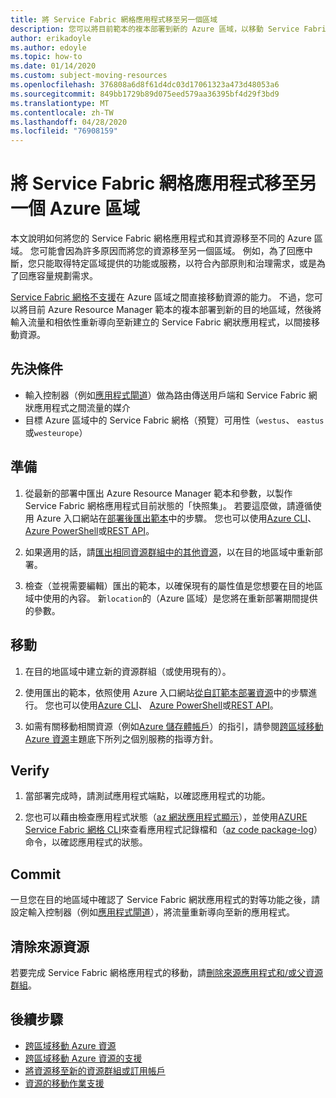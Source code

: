 ```yaml
---
title: 將 Service Fabric 網格應用程式移至另一個區域
description: 您可以將目前範本的複本部署到新的 Azure 區域，以移動 Service Fabric 的網格資源。
author: erikadoyle
ms.author: edoyle
ms.topic: how-to
ms.date: 01/14/2020
ms.custom: subject-moving-resources
ms.openlocfilehash: 376808a6d8f61d4dc03d17061323a473d48053a6
ms.sourcegitcommit: 849bb1729b89d075eed579aa36395bf4d29f3bd9
ms.translationtype: MT
ms.contentlocale: zh-TW
ms.lasthandoff: 04/28/2020
ms.locfileid: "76908159"
---
```

# <a name="move-a-service-fabric-mesh-application-to-another-azure-region"></a>將 Service Fabric 網格應用程式移至另一個 Azure 區域

本文說明如何將您的 Service Fabric 網格應用程式和其資源移至不同的 Azure 區域。 您可能會因為許多原因而將您的資源移至另一個區域。 例如，為了回應中斷，您只能取得特定區域提供的功能或服務，以符合內部原則和治理需求，或是為了回應容量規劃需求。

 [Service Fabric 網格不支援](../azure-resource-manager/management/region-move-support.md#microsoftservicefabricmesh)在 Azure 區域之間直接移動資源的能力。 不過，您可以將目前 Azure Resource Manager 範本的複本部署到新的目的地區域，然後將輸入流量和相依性重新導向至新建立的 Service Fabric 網狀應用程式，以間接移動資源。

## <a name="prerequisites"></a>先決條件

* 輸入控制器（例如[應用程式閘道](https://docs.microsoft.com/azure/application-gateway/)）做為路由傳送用戶端和 Service Fabric 網狀應用程式之間流量的媒介
* 目標 Azure 區域中的 Service Fabric 網格（預覽）可用性（`westus`、 `eastus`或`westeurope`）

## <a name="prepare"></a>準備

1. 從最新的部署中匯出 Azure Resource Manager 範本和參數，以製作 Service Fabric 網格應用程式目前狀態的「快照集」。 若要這麼做，請遵循使用 Azure 入口網站在[部署後匯出範本](../azure-resource-manager/templates/export-template-portal.md#export-template-after-deployment)中的步驟。 您也可以使用[Azure CLI](../azure-resource-manager/management/manage-resource-groups-cli.md#export-resource-groups-to-templates)、 [Azure PowerShell](../azure-resource-manager/management/manage-resource-groups-powershell.md#export-resource-groups-to-templates)或[REST API](https://docs.microsoft.com/rest/api/resources/resourcegroups/exporttemplate)。

2. 如果適用的話，請[匯出相同資源群組中的其他資源](https://docs.microsoft.com/azure/azure-resource-manager/templates/export-template-portal#export-template-from-a-resource-group)，以在目的地區域中重新部署。

3. 檢查（並視需要編輯）匯出的範本，以確保現有的屬性值是您想要在目的地區域中使用的內容。 新`location`的（Azure 區域）是您將在重新部署期間提供的參數。

## <a name="move"></a>移動

1. 在目的地區域中建立新的資源群組（或使用現有的）。

2. 使用匯出的範本，依照使用 Azure 入口網站[從自訂範本部署資源](https://docs.microsoft.com/azure/azure-resource-manager/templates/deploy-portal#deploy-resources-from-custom-template)中的步驟進行。 您也可以使用[Azure CLI](https://docs.microsoft.com/azure/azure-resource-manager/templates/deploy-cli)、 [Azure PowerShell](https://docs.microsoft.com/azure/azure-resource-manager/templates/deploy-powershell)或[REST API](https://docs.microsoft.com/azure/azure-resource-manager/templates/deploy-rest)。

3. 如需有關移動相關資源（例如[Azure 儲存體帳戶](../storage/common/storage-account-move.md)）的指引，請參閱[跨區域移動 Azure 資源](../azure-resource-manager/management/move-region.md)主題底下所列之個別服務的指導方針。

## <a name="verify"></a>Verify

1. 當部署完成時，請測試應用程式端點，以確認應用程式的功能。

2. 您也可以藉由檢查應用程式狀態（[az 網狀應用程式顯示](https://docs.microsoft.com/cli/azure/ext/mesh/mesh/app?view=azure-cli-latest#ext-mesh-az-mesh-app-show)），並使用[AZURE Service Fabric 網格 CLI](https://docs.microsoft.com/azure/service-fabric-mesh/service-fabric-mesh-quickstart-deploy-container#set-up-service-fabric-mesh-cli)來查看應用程式記錄檔和（[az code package-log](https://docs.microsoft.com/cli/azure/ext/mesh/mesh/code-package-log?view=azure-cli-latest)）命令，以確認應用程式的狀態。

## <a name="commit"></a>Commit

一旦您在目的地區域中確認了 Service Fabric 網狀應用程式的對等功能之後，請設定輸入控制器（例如[應用程式閘道](../application-gateway/redirect-overview.md)），將流量重新導向至新的應用程式。

## <a name="clean-up-source-resources"></a>清除來源資源

若要完成 Service Fabric 網格應用程式的移動，請[刪除來源應用程式和/或父資源群組](../azure-resource-manager/management/delete-resource-group.md)。

## <a name="next-steps"></a>後續步驟

* [跨區域移動 Azure 資源](../azure-resource-manager/management/move-region.md)
* [跨區域移動 Azure 資源的支援](../azure-resource-manager/management/region-move-support.md)
* [將資源移至新的資源群組或訂用帳戶](../azure-resource-manager/management/move-resource-group-and-subscription.md)
* [資源的移動作業支援](../azure-resource-manager/management/move-support-resources.md
)
